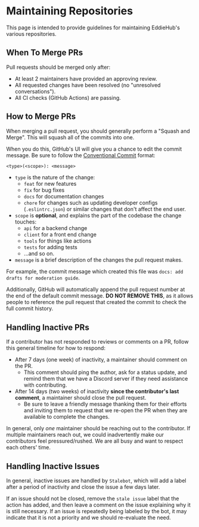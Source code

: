 # Maintaining Repositories

This page is intended to provide guidelines for maintaining EddieHub's various repositories.

## When To Merge PRs

Pull requests should be merged only after:

- At least 2 maintainers have provided an approving review.
- All requested changes have been resolved (no "unresolved conversations").
- All CI checks (GitHub Actions) are passing.

## How to Merge PRs

When merging a pull request, you should generally perform a "Squash and Merge". This will squash all of the commits into one.

When you do this, GitHub's UI will give you a chance to edit the commit message. Be sure to follow the [Conventional Commit](https://www.conventionalcommits.org/en/v1.0.0/) format:

```txt
<type>(<scope>): <message>
```

- `type` is the nature of the change:
  - `feat` for new features
  - `fix` for bug fixes
  - `docs` for documentation changes
  - `chore` for changes such as updating developer configs (`.eslintrc.json`) or similar changes that don't affect the end user.
- `scope` is **optional**, and explains the part of the codebase the change touches:
  - `api` for a backend change
  - `client` for a front end change
  - `tools` for things like actions
  - `tests` for adding tests
  - ...and so on.
- `message` is a brief description of the changes the pull request makes.

For example, the commit message which created this file was `docs: add drafts for moderation guide`.

Additionally, GitHub will automatically append the pull request number at the end of the default commit message. **DO NOT REMOVE THIS**, as it allows people to reference the pull request that created the commit to check the full commit history.

## Handling Inactive PRs

If a contributor has not responded to reviews or comments on a PR, follow this general timeline for how to respond:

- After 7 days (one week) of inactivity, a maintainer should comment on the PR.
  - This comment should ping the author, ask for a status update, and remind them that we have a Discord server if they need assistance with contributing.
- After 14 days (two weeks) of inactivity **since the contributor's last comment**, a maintainer should close the pull request.
  - Be sure to leave a friendly message thanking them for their efforts and inviting them to request that we re-open the PR when they are available to complete the changes.

In general, only *one* maintainer should be reaching out to the contributor. If multiple maintainers reach out, we could inadvertently make our contributors feel pressured/rushed. We are all busy and want to respect each others' time.

## Handling Inactive Issues

In general, inactive issues are handled by `Stalebot`, which will add a label after a period of inactivity and close the issue a few days later.

If an issue should not be closed, remove the `stale issue` label that the action has added, and then leave a comment on the issue explaining why it is still necessary. If an issue is repeatedly being labeled by the bot, it may indicate that it is not a priority and we should re-evaluate the need.
